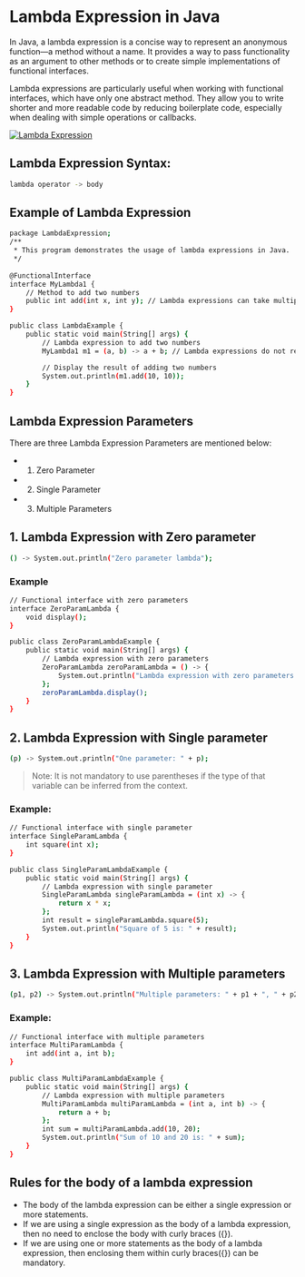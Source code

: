 # Lambda Expression in Java
In Java, a lambda expression is a concise way to represent an anonymous function—a method without a name. It provides a way to pass functionality as an argument to other methods or to create simple implementations of functional interfaces.

Lambda expressions are particularly useful when working with functional interfaces, which have only one abstract method. They allow you to write shorter and more readable code by reducing boilerplate code, especially when dealing with simple operations or callbacks.

[![Lambda Expression](https://i.ibb.co/S0fxQ7h/lambda-expression.jpg)](https://ibb.co/bLb3HRS)

## Lambda Expression Syntax:
```bash
lambda operator -> body
```

## Example of Lambda Expression
```bash
package LambdaExpression;
/**
 * This program demonstrates the usage of lambda expressions in Java.
 */
 
@FunctionalInterface
interface MyLambda1 {
    // Method to add two numbers
    public int add(int x, int y); // Lambda expressions can take multiple parameters
}

public class LambdaExample {
    public static void main(String[] args) {
        // Lambda expression to add two numbers
        MyLambda1 m1 = (a, b) -> a + b; // Lambda expressions do not require 'return' keyword and type of the variable

        // Display the result of adding two numbers
        System.out.println(m1.add(10, 10));
    }
}
```


## Lambda Expression Parameters
There are three Lambda Expression Parameters are mentioned below:
- 1. Zero Parameter 
- 2. Single Parameter
- 3. Multiple Parameters

## 1. Lambda Expression with Zero parameter 
```bash
() -> System.out.println("Zero parameter lambda");
```
### Example
```bash
// Functional interface with zero parameters
interface ZeroParamLambda {
    void display();
}

public class ZeroParamLambdaExample {
    public static void main(String[] args) {
        // Lambda expression with zero parameters
        ZeroParamLambda zeroParamLambda = () -> {
            System.out.println("Lambda expression with zero parameters executed");
        };
        zeroParamLambda.display();
    }
}
```

## 2. Lambda Expression with Single parameter
```bash
(p) -> System.out.println("One parameter: " + p);
```
> Note: It is not mandatory to use parentheses if the type of that variable can be inferred from the context.
### Example:
```bash
// Functional interface with single parameter
interface SingleParamLambda {
    int square(int x);
}

public class SingleParamLambdaExample {
    public static void main(String[] args) {
        // Lambda expression with single parameter
        SingleParamLambda singleParamLambda = (int x) -> {
            return x * x;
        };
        int result = singleParamLambda.square(5);
        System.out.println("Square of 5 is: " + result);
    }
}
```

## 3. Lambda Expression with Multiple parameters
```bash
(p1, p2) -> System.out.println("Multiple parameters: " + p1 + ", " + p2);
```
### Example:
```bash
// Functional interface with multiple parameters
interface MultiParamLambda {
    int add(int a, int b);
}

public class MultiParamLambdaExample {
    public static void main(String[] args) {
        // Lambda expression with multiple parameters
        MultiParamLambda multiParamLambda = (int a, int b) -> {
            return a + b;
        };
        int sum = multiParamLambda.add(10, 20);
        System.out.println("Sum of 10 and 20 is: " + sum);
    }
}

```

## Rules for the body of a lambda expression
- The body of the lambda expression can be either a single expression or more statements.
- If we are using a single expression as the body of a lambda expression, then no need to enclose the body with curly braces ({}).
- If we are using one or more statements as the body of a lambda expression, then enclosing them within curly braces({}) can be mandatory.